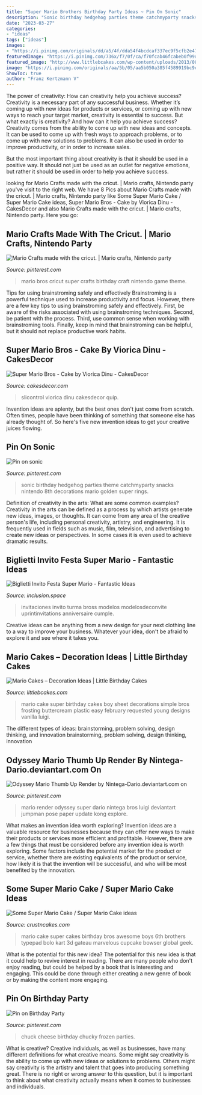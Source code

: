 ```yaml
---
title: "Super Mario Brothers Birthday Party Ideas ~ Pin On Sonic"
description: "Sonic birthday hedgehog parties theme catchmyparty snacks nintendo 8th decorations mario golden super rings"
date: "2023-03-27"
categories:
- "ideas"
tags: ["ideas"]
images:
- "https://i.pinimg.com/originals/dd/a5/4f/dda54f4bcdcaf337ec9f5cfb2e47bf0f.jpg"
featuredImage: "https://i.pinimg.com/736x/f7/0f/ca/f70fcab46fcabeb0f99de136bf401803.jpg"
featured_image: "http://www.littlebcakes.com/wp-content/uploads/2013/08/Mario-Cake-Pictures.jpg"
image: "https://i.pinimg.com/originals/aa/5b/05/aa5b050a385f4589919bc9e67876f7de.jpg"
ShowToc: true
author: "Franz Kertzmann V"
---
```



The power of creativity: How can creativity help you achieve success?
Creativity is a necessary part of any successful business. Whether it’s coming up with new ideas for products or services, or coming up with new ways to reach your target market, creativity is essential to success. But what exactly is creativity? And how can it help you achieve success?
Creativity comes from the ability to come up with new ideas and concepts. It can be used to come up with fresh ways to approach problems, or to come up with new solutions to problems. It can also be used in order to improve productivity, or in order to increase sales.

But the most important thing about creativity is that it should be used in a positive way. It should not just be used as an outlet for negative emotions, but rather it should be used in order to help you achieve success.

	

		
looking for Mario Crafts made with the cricut. | Mario crafts, Nintendo party you've visit to the right web. We have 8 Pics about Mario Crafts made with the cricut. | Mario crafts, Nintendo party like Some Super Mario Cake / Super Mario Cake ideas, Super Mario Bros - Cake by Viorica Dinu - CakesDecor and also Mario Crafts made with the cricut. | Mario crafts, Nintendo party. Here you go:
		
    
## Mario Crafts Made With The Cricut. | Mario Crafts, Nintendo Party

<img loading=lazy src="https://i.pinimg.com/736x/96/c9/b8/96c9b82d4b5de93ac8e0ccb723daef60--mario-party-mario-bros.jpg" onerror="this.onerror=null;this.src='https://tse3.mm.bing.net/th?id=OIP._qNynZH1HBJsBPXWPDt2LwHaJ3&amp;pid=15.1';" alt="Mario Crafts made with the cricut. | Mario crafts, Nintendo party">

_Source: pinterest.com_

>mario bros cricut super crafts birthday craft nintendo game theme. 

	

Tips for using brainstroming safely and effectively
Brainstroming is a powerful technique used to increase productivity and focus. However, there are a few key tips to using brainstroming safely and effectively. First, be aware of the risks associated with using brainstroming techniques. Second, be patient with the process. Third, use common sense when working with brainstroming tools. Finally, keep in mind that brainstroming can be helpful, but it should not replace productive work habits.

    
## Super Mario Bros - Cake By Viorica Dinu - CakesDecor

<img loading=lazy src="https://pic.cakesdecor.com/m/kse2tksjnjrz6ym4vghs.jpg" onerror="this.onerror=null;this.src='https://tse4.mm.bing.net/th?id=OIP.KevUwgNj_Xq7_zUeSV9JOwHaLH&amp;pid=15.1';" alt="Super Mario Bros - Cake by Viorica Dinu - CakesDecor">

_Source: cakesdecor.com_

>slicontrol viorica dinu cakesdecor quip. 

	

Invention ideas are aplenty, but the best ones don't just come from scratch. Often times, people have been thinking of something that someone else has already thought of. So here's five new invention ideas to get your creative juices flowing.

    
## Pin On Sonic

<img loading=lazy src="https://i.pinimg.com/originals/aa/5b/05/aa5b050a385f4589919bc9e67876f7de.jpg" onerror="this.onerror=null;this.src='https://tse1.mm.bing.net/th?id=OIP.L0UMuM6AxBj6tDQkemuwiAAAAA&amp;pid=15.1';" alt="Pin on sonic">

_Source: pinterest.com_

>sonic birthday hedgehog parties theme catchmyparty snacks nintendo 8th decorations mario golden super rings. 

	

Definition of creativity in the arts: What are some common examples?
Creativity in the arts can be defined as a process by which artists generate new ideas, images, or thoughts. It can come from any area of the creative person's life, including personal creativity, artistry, and engineering. It is frequently used in fields such as music, film, television, and advertising to create new ideas or perspectives. In some cases it is even used to achieve dramatic results.

    
## Biglietti Invito Festa Super Mario - Fantastic Ideas

<img loading=lazy src="https://i.pinimg.com/474x/8a/5d/20/8a5d208a677644f1fce10ee3729e6c4e.jpg" onerror="this.onerror=null;this.src='https://tse2.mm.bing.net/th?id=OIP.YoiFFjEmyncCEdkCYFcTTwAAAA&amp;pid=15.1';" alt="Biglietti Invito Festa Super Mario - Fantastic Ideas">

_Source: inclusion.space_

>invitaciones invito turma bross modelos modelosdeconvite uprintinvitations anniversaire cumple. 

	

Creative ideas can be anything from a new design for your next clothing line to a way to improve your business. Whatever your idea, don't be afraid to explore it and see where it takes you.

    
## Mario Cakes – Decoration Ideas | Little Birthday Cakes

<img loading=lazy src="http://www.littlebcakes.com/wp-content/uploads/2013/08/Mario-Cake-Pictures.jpg" onerror="this.onerror=null;this.src='https://tse3.mm.bing.net/th?id=OIP.D54Z42WPEeFqK97e-ORt-QHaFj&amp;pid=15.1';" alt="Mario Cakes – Decoration Ideas | Little Birthday Cakes">

_Source: littlebcakes.com_

>mario cake super birthday cakes boy sheet decorations simple bros frosting buttercream plastic easy february requested young designs vanilla luigi. 

	

The different types of ideas: brainstorming, problem solving, design thinking, and innovation
brainstorming, problem solving, design thinking, innovation

    
## Odyssey Mario Thumb Up Render By Nintega-Dario.deviantart.com On

<img loading=lazy src="https://i.pinimg.com/736x/f7/0f/ca/f70fcab46fcabeb0f99de136bf401803.jpg" onerror="this.onerror=null;this.src='https://tse3.mm.bing.net/th?id=OIP.19hOGhRkMD8I02e0sBNWVgHaKT&amp;pid=15.1';" alt="Odyssey Mario Thumb Up Render by Nintega-Dario.deviantart.com on">

_Source: pinterest.com_

>mario render odyssey super dario nintega bros luigi deviantart jumpman pose paper update kong explore. 

	

What makes an invention idea worth exploring?
Invention ideas are a valuable resource for businesses because they can offer new ways to make their products or services more efficient and profitable. However, there are a few things that must be considered before any invention idea is worth exploring. 
Some factors include the potential market for the product or service, whether there are existing equivalents of the product or service, how likely it is that the invention will be successful, and who will be most benefited by the innovation.

    
## Some Super Mario Cake / Super Mario Cake Ideas

<img loading=lazy src="http://www.crustncakes.com/blog/wp-content/uploads/2015/05/42eabcc54223c18fb7f0d912dcb287a1.jpg" onerror="this.onerror=null;this.src='https://tse1.mm.bing.net/th?id=OIP.hn3NvzFgOJiM_cI7O-jdYgHaOG&amp;pid=15.1';" alt="Some Super Mario Cake / Super Mario Cake ideas">

_Source: crustncakes.com_

>mario cake super cakes birthday bros awesome boys 6th brothers typepad bolo kart 3d gateau marvelous cupcake bowser global geek. 

	

What is the potential for this new idea?
The potential for this new idea is that it could help to revive interest in reading. There are many people who don't enjoy reading, but could be helped by a book that is interesting and engaging. This could be done through either creating a new genre of book or by making the content more engaging.

    
## Pin On Birthday Party

<img loading=lazy src="https://i.pinimg.com/originals/dd/a5/4f/dda54f4bcdcaf337ec9f5cfb2e47bf0f.jpg" onerror="this.onerror=null;this.src='https://tse2.mm.bing.net/th?id=OIP.gcuE-eEXDvfd86JG-De4aAHaJ4&amp;pid=15.1';" alt="Pin on Birthday Party">

_Source: pinterest.com_

>chuck cheese birthday chucky frozen parties. 

	

What is creative?
Creative individuals, as well as businesses, have many different definitions for what creative means. Some might say creativity is the ability to come up with new ideas or solutions to problems. Others might say creativity is the artistry and talent that goes into producing something great. There is no right or wrong answer to this question, but it is important to think about what creativity actually means when it comes to businesses and individuals.

